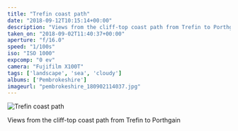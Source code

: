 ```yaml
---
title: "Trefin coast path"
date: "2018-09-12T10:15:14+00:00"
description: "Views from the cliff-top coast path from Trefin to Porthgain"
taken_on: "2018-09-02T11:40:37+00:00"
aperture: "f/16.0"
speed: "1/100s"
iso: "ISO 1000"
expcomp: "0 ev"
camera: "Fujifilm X100T"
tags: ['landscape', 'sea', 'cloudy']
albums: ['Pembrokeshire']
imageurl: "pembrokeshire_180902114037.jpg"
---
```


![Trefin coast path](https://wingsopenwide-images.s3.amazonaws.com/xs/pembrokeshire_180902114037.jpg)

Views from the cliff-top coast path from Trefin to Porthgain
